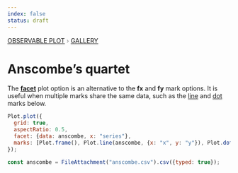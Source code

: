 ```yaml
---
index: false
status: draft
---
```


<div style="color: grey; font: 13px/25.5px var(--sans-serif); text-transform: uppercase;"><h1 style="display: none;">Plot: Anscombe’s quartet</h1><a href="/plot">Observable Plot</a> › <a href="/@observablehq/plot-gallery">Gallery</a></div>

# Anscombe’s quartet

The **[facet](https://observablehq.com/plot/features/facets)** plot option is an alternative to the **fx** and **fy** mark options. It is useful when multiple marks share the same data, such as the [line](https://observablehq.com/plot/marks/line) and [dot](https://observablehq.com/plot/marks/dot) marks below.

```js echo
Plot.plot({
  grid: true,
  aspectRatio: 0.5,
  facet: {data: anscombe, x: "series"},
  marks: [Plot.frame(), Plot.line(anscombe, {x: "x", y: "y"}), Plot.dot(anscombe, {x: "x", y: "y"})]
});
```

```js echo
const anscombe = FileAttachment("anscombe.csv").csv({typed: true});
```
